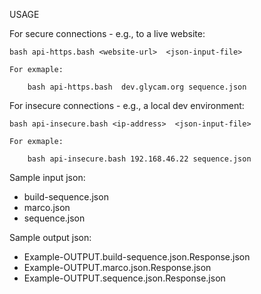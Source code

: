 USAGE

For secure connections - e.g., to a live website:

	bash api-https.bash <website-url>  <json-input-file>

	For exmaple:

		bash api-https.bash  dev.glycam.org sequence.json

For insecure connections - e.g., a local dev environment:

	bash api-insecure.bash <ip-address>  <json-input-file>

	For exmaple:

		bash api-insecure.bash 192.168.46.22 sequence.json

Sample input json:

* build-sequence.json
* marco.json
* sequence.json

Sample output json:

* Example-OUTPUT.build-sequence.json.Response.json
* Example-OUTPUT.marco.json.Response.json
* Example-OUTPUT.sequence.json.Response.json
